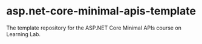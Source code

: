 # asp.net-core-minimal-apis-template
The template repository for the ASP.NET Core Minimal APIs course on Learning Lab.
